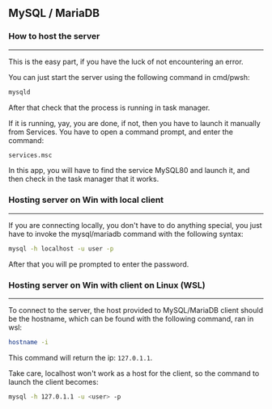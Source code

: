 ## MySQL / MariaDB

### How to host the server
---
This is the easy part, if you have the luck of not encountering an error.

You can just start the server using the following command in cmd/pwsh: 
``` cmd
mysqld
```

After that check that the process is running in task manager.

If it is running, yay, you are done, if not, then you have to launch it manually from Services. You have to open a command prompt, and enter the command:
``` cmd
services.msc
```

In this app, you will have to find the service MySQL80 and launch it, and then check in the task manager that it works.

### Hosting server on Win with local client
---
If you are connecting locally, you don't have to do anything special, you just have to invoke the mysql/mariadb command with the following syntax:
``` cmd
mysql -h localhost -u user -p
```

After that you will pe prompted to enter the password.

### Hosting server on Win with client on Linux (WSL)
---
To connect to the server, the host provided to MySQL/MariaDB client should be the hostname, which can be found with the following command, ran in wsl:
``` bash
hostname -i
```

This command will return the ip: `127.0.1.1`.

Take care, localhost won't work as a host for the client, so the command to launch the client becomes:
``` bash
mysql -h 127.0.1.1 -u <user> -p
```

